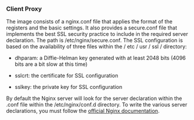 ### Client Proxy ###

The image consists of a nginx.conf file that applies the format of the registers and the basic settings.
It also provides a secure.conf file that implements the best SSL security practice to include in the required server declaration. The path is /etc/nginx/secure.conf.
The SSL configuration is based on the availability of three files within the / etc / usr / ssl / directory:

- dhparam: a Diffie-Helman key generated with at least 2048 bits (4096 bits are a bit slow at this time)

- sslcrt: the certificate for SSL configuration

- sslkey: the private key for SSL configuration

By default the Nginx server will look for the server declaration within the .conf file within the /etc/nginx/conf.d directory.
To write the various server declarations, you must follow the [official Nginx documentation](https://nginx.org/en/docs/).
